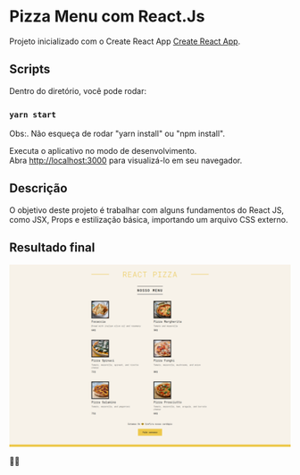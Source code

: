 # Pizza Menu com React.Js

Projeto inicializado com o Create React App [Create React App](https://github.com/facebook/create-react-app).

## Scripts

Dentro do diretório, você pode rodar:

### `yarn start`

Obs:. Não esqueça de rodar "yarn install" ou "npm install".

Executa o aplicativo no modo de desenvolvimento.\
Abra [http://localhost:3000](http://localhost:3000) para visualizá-lo em seu navegador.

## Descrição

O objetivo deste projeto é trabalhar com alguns fundamentos do React JS, como JSX, Props e estilização básica, importando um arquivo CSS externo.

## Resultado final

![Screenshot](screenshot.png)

🚀✨
